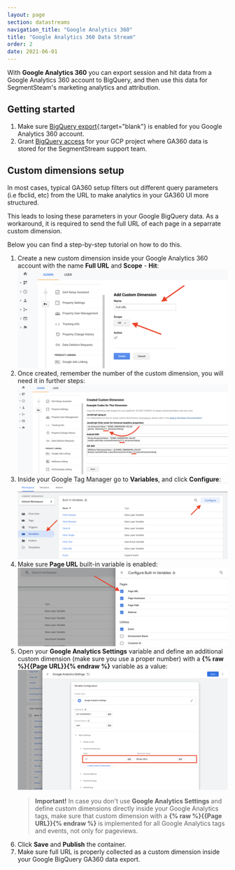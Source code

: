 ```yaml
---
layout: page
section: datastreams
navigation_title: "Google Analytics 360"
title: "Google Analytics 360 Data Stream"
order: 2
date: 2021-06-01
---
```


With **Google Analytics 360** you can export session and hit data from a Google Analytics 360 account to BigQuery, and then use this data for SegmentSteam's marketing analytics and attribution.

## Getting started

1. Make sure [BigQuery export](https://support.google.com/analytics/answer/3416092){:target="blank"} is enabled for you Google Analytics 360 account.
2. Grant [BigQuery access](/bigquery/bigquey-access) for your GCP project where GA360 data is stored for the SegmentStream support team.

## Custom dimensions setup

In most cases, typical GA360 setup filters out different query parameters (i.e fbclid, etc) from the URL to make analytics in your GA360 UI more structured.

This leads to losing these parameters in your Google BigQuery data. As a workaround, it is required to send the full URL of each page in a separrate custom dimension.

Below you can find a step-by-step tutorial on how to do this.

1. Create a new custom dimension inside your Google Analytics 360 account with the name **Full URL** and **Scope** - **Hit**:
   ![Create GA360 Full URL custom dimension](/img/datastreams/ga360/ga360-1.png)
2. Once created, remember the number of the custom dimension, you will need it in further steps:
   ![GA360 Full URL custom dimension number](/img/datastreams/ga360/ga360-2.png)
3. Inside your Google Tag Manager go to **Variables**, and click **Configure**:  
   ![GTM built-in variables configure](/img/datastreams/ga360/ga360-gtm-1.png)
4. Make sure **Page URL** built-in variable is enabled:
   ![GTM Page URL built-in variable](/img/datastreams/ga360/ga360-gtm-2.png)
5. Open your **Google Analytics Settings** variable and define an additional custom dimension (make sure you use a proper number) with a **{% raw %}{{Page URL}}{% endraw %}** variable as a value:
   ![GA360 custom dimension send](/img/datastreams/ga360/ga360-gtm-3.png)
   > **Important!** In case you don't use **Google Analytics Settings** and define custom dimensions directly inside your Google Analytics tags, make sure that custom dimension with a **{% raw %}{{Page URL}}{% endraw %}** is implemented for all Google Analytics tags and events, not only for pageviews.
6. Click **Save** and **Publish** the container.
7. Make sure full URL is properly collected as a custom dimension inside your Google BigQuery GA360 data export.
